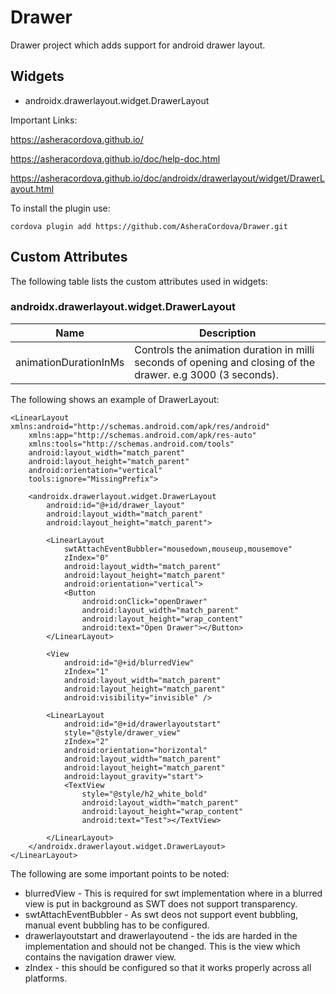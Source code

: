 # Drawer

Drawer project which adds support for android drawer layout.

## Widgets
* androidx.drawerlayout.widget.DrawerLayout

Important Links:

https://asheracordova.github.io/

https://asheracordova.github.io/doc/help-doc.html

https://asheracordova.github.io/doc/androidx/drawerlayout/widget/DrawerLayout.html

To install the plugin use:

```
cordova plugin add https://github.com/AsheraCordova/Drawer.git
```

## Custom Attributes

The following table lists the custom attributes used in widgets:
### androidx.drawerlayout.widget.DrawerLayout
Name                	| Description
-------------       	| -------------
animationDurationInMs | Controls the animation duration in milli seconds of opening and closing of the drawer. e.g 3000 (3 seconds).


The following shows an example of DrawerLayout:

```
<LinearLayout xmlns:android="http://schemas.android.com/apk/res/android"
    xmlns:app="http://schemas.android.com/apk/res-auto"
    xmlns:tools="http://schemas.android.com/tools"
    android:layout_width="match_parent"
    android:layout_height="match_parent"
    android:orientation="vertical"
    tools:ignore="MissingPrefix">

    <androidx.drawerlayout.widget.DrawerLayout
        android:id="@+id/drawer_layout"
        android:layout_width="match_parent"
        android:layout_height="match_parent">

        <LinearLayout
            swtAttachEventBubbler="mousedown,mouseup,mousemove"
            zIndex="0"
            android:layout_width="match_parent"
            android:layout_height="match_parent"
            android:orientation="vertical">
            <Button
                android:onClick="openDrawer"
                android:layout_width="match_parent"
                android:layout_height="wrap_content"
                android:text="Open Drawer"></Button>
        </LinearLayout>

        <View
            android:id="@+id/blurredView"
            zIndex="1"
            android:layout_width="match_parent"
            android:layout_height="match_parent"
            android:visibility="invisible" />

        <LinearLayout
            android:id="@+id/drawerlayoutstart"
            style="@style/drawer_view"
            zIndex="2"
            android:orientation="horizontal"
            android:layout_width="match_parent"
            android:layout_height="match_parent"
            android:layout_gravity="start">
            <TextView
                style="@style/h2_white_bold"
                android:layout_width="match_parent"
                android:layout_height="wrap_content"
                android:text="Test"></TextView>

        </LinearLayout>
    </androidx.drawerlayout.widget.DrawerLayout>
</LinearLayout>
```

The following are some important points to be noted:
* blurredView - This is required for swt implementation where in a blurred view is put in background as SWT does not support transparency.
* swtAttachEventBubbler - As swt deos not support event bubbling, manual event bubbling has to be configured.
* drawerlayoutstart and drawerlayoutend - the ids are harded in the implementation and should not be changed. This is the view which contains the navigation drawer view.
* zIndex - this should be configured so that it works properly across all platforms.
